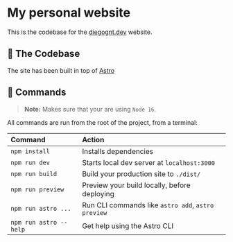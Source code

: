 # My personal website

This is the codebase for the [diegognt.dev](https://diegognt.dev) website.

## 🚀 The Codebase

The site has been built in top of [Astro](https://astro.build/)

## 🧞 Commands
> **Note:** Makes sure that your are using `Node 16`.

All commands are run from the root of the project, from a terminal:

| Command                | Action                                             |
| :--------------------- | :------------------------------------------------- |
| `npm install`          | Installs dependencies                              |
| `npm run dev`          | Starts local dev server at `localhost:3000`        |
| `npm run build`        | Build your production site to `./dist/`            |
| `npm run preview`      | Preview your build locally, before deploying       |
| `npm run astro ...`    | Run CLI commands like `astro add`, `astro preview` |
| `npm run astro --help` | Get help using the Astro CLI                       |

